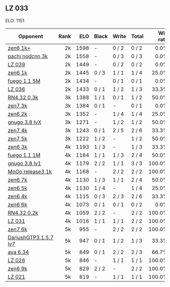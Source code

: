 ## LZ 033 ##

ELO: 1151

Opponent | Rank | ELO | Black | Write | Total | Win rate
---------|-----:|----:|-------|-------|-------|-------:
[zen6 1k+](zen6%201k+.md) | 2k | 1598 | - | 0 / 2 | 0 / 2 | 0.0%
[pachi nodcnn 3k](pachi%20nodcnn%203k.md) | 2k | 1558 | - | 0 / 3 | 0 / 3 | 0.0%
[LZ 039](LZ%20039.md) | 2k | 1449 | - | 0 / 2 | 0 / 2 | 0.0%
[zen6 1k](zen6%201k.md) | 2k | 1445 | 0 / 3 | 1 / 1 | 1 / 4 | 25.0%
[fuego 1.1 5M](fuego%201.1%205M.md) | 2k | 1434 | - | 0 / 1 | 0 / 1 | 0.0%
[LZ 036](LZ%20036.md) | 2k | 1433 | 0 / 1 | 1 / 2 | 1 / 3 | 33.3%
[RN4.32 0.3k](RN4.32%200.3k.md) | 3k | 1388 | 1 / 1 | 0 / 1 | 1 / 2 | 50.0%
[zen7 3k](zen7%203k.md) | 3k | 1384 | 0 / 1 | - | 0 / 1 | 0.0%
[zen6 2k](zen6%202k.md) | 3k | 1352 | - | 1 / 4 | 1 / 4 | 25.0%
[gnugo 3.8 lvX](gnugo%203.8%20lvX.md) | 3k | 1271 | - | 1 / 2 | 1 / 2 | 50.0%
[zen7 4k](zen7%204k.md) | 3k | 1243 | 0 / 1 | 2 / 5 | 2 / 6 | 33.3%
[zen7 5k](zen7%205k.md) | 3k | 1222 | 1 / 2 | - | 1 / 2 | 50.0%
[zen6 3k](zen6%203k.md) | 4k | 1193 | 1 / 3 | - | 1 / 3 | 33.3%
[fuego 1.1 1M](fuego%201.1%201M.md) | 4k | 1184 | 1 / 1 | 1 / 3 | 2 / 4 | 50.0%
[gnugo 3.8 lv1](gnugo%203.8%20lv1.md) | 4k | 1179 | 2 / 2 | 1 / 1 | 3 / 3 | 100.0%
[MoGo release3 1k](MoGo%20release3%201k.md) | 4k | 1168 | - | 2 / 2 | 2 / 2 | 100.0%
[zen6 7k](zen6%207k.md) | 4k | 1130 | 1 / 3 | 1 / 1 | 2 / 4 | 50.0%
[zen6 5k](zen6%205k.md) | 4k | 1130 | 1 / 4 | - | 1 / 4 | 25.0%
[zen6 4k](zen6%204k.md) | 4k | 1115 | 0 / 3 | 2 / 3 | 2 / 6 | 33.3%
[zen6 6k](zen6%206k.md) | 4k | 1073 | 0 / 1 | 0 / 1 | 0 / 2 | 0.0%
[RN4.32 0.2k](RN4.32%200.2k.md) | 4k | 1059 | 2 / 2 | - | 2 / 2 | 100.0%
[LZ 031](LZ%20031.md) | 4k | 1016 | 1 / 1 | 1 / 1 | 2 / 2 | 100.0%
[zen7 6k](zen7%206k.md) | 5k | 955 | - | 2 / 2 | 2 / 2 | 100.0%
[DariushGTP3.1.5.7 lv7](DariushGTP3.1.5.7%20lv7.md) | 5k | 947 | 0 / 1 | 1 / 2 | 1 / 3 | 33.3%
[aya 6.34](aya%206.34.md) | 5k | 849 | 0 / 1 | 2 / 2 | 2 / 3 | 66.7%
[LZ 026](LZ%20026.md) | 5k | 846 | - | 1 / 1 | 1 / 1 | 100.0%
[zen6 9k](zen6%209k.md) | 5k | 829 | 2 / 2 | - | 2 / 2 | 100.0%
[LZ 021](LZ%20021.md) | 5k | 819 | - | 1 / 1 | 1 / 1 | 100.0%
